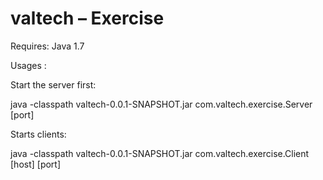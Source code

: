 valtech – Exercise
==================

Requires: Java 1.7

Usages :

Start the server first:

java -classpath valtech-0.0.1-SNAPSHOT.jar com.valtech.exercise.Server [port]

Starts clients:

java -classpath valtech-0.0.1-SNAPSHOT.jar com.valtech.exercise.Client [host] [port]
